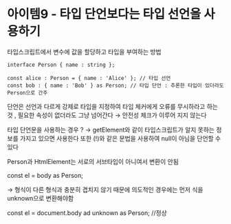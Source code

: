 # 아이템9 - 타입 단언보다는 타입 선언을 사용하기

타입스크립트에서 변수에 값을 할당하고 타입을 부여하는 방법

```tsx
interface Person { name : string };

const alice : Person = { name : 'Alice' }; // 타입 선언
const bob : { name : 'Bob' } as Person; // 타입 단언 : 추론한 타입이 있더라도 Person으로 간주
```

단언은 선언과 다르게 강제로 타입을 지정하여 타입 체커에게 오류를 무시하라고 하는 것 , 필요한 속성이 없더라도 그냥 넘어간다 → 안전성 체크가 이루어 지지 않는다

타입 단언문을 사용하는 경우 ? → getElement와 같이 타입스크립트가 알지 못하는 정보를 가지고 있으면 사용한다 또한 (!)와 같은 문법을 사용하여 null이 아님을 단언할 수 있다

Person과 HtmlElement는 서로의 서브타입이 아니여서 변환이 안됨

const el = body as Person;

→ 형식이 다른 형식과 충분히 겹치지 않기 때문에 의도적인 경우에는 먼저 식을 unknown으로 변환해야함

const el = document.body ad unknown as Person; //정상

